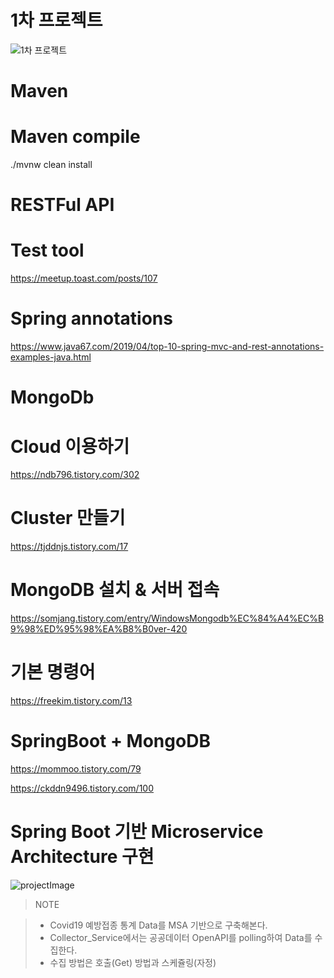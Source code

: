 1차 프로젝트 
=====
![1차 프로젝트](https://user-images.githubusercontent.com/73865700/121571245-b86f4000-ca5d-11eb-9030-665f88a5e27c.jpg)



Maven
=====
# Maven compile

./mvnw clean install



RESTFul API
============
# Test tool
https://meetup.toast.com/posts/107

# Spring annotations 
https://www.java67.com/2019/04/top-10-spring-mvc-and-rest-annotations-examples-java.html



MongoDb
=======
# Cloud 이용하기
https://ndb796.tistory.com/302

# Cluster 만들기
https://tjddnjs.tistory.com/17

# MongoDB 설치 & 서버 접속
https://somjang.tistory.com/entry/WindowsMongodb%EC%84%A4%EC%B9%98%ED%95%98%EA%B8%B0ver-420

# 기본 명령어
https://freekim.tistory.com/13

# SpringBoot + MongoDB
https://mommoo.tistory.com/79

https://ckddn9496.tistory.com/100

# Spring Boot 기반 Microservice Architecture 구현
![projectImage](https://user-images.githubusercontent.com/73865700/125881025-9d7ad584-59ab-4c8e-a920-519bc8bed14e.png)
> NOTE

> + Covid19 예방접종 통계 Data를 MSA 기반으로 구축해본다.
> + Collector_Service에서는 공공데이터 OpenAPI를 polling하여 Data를 수집한다.
> + 수집 방법은 호출(Get) 방법과 스케쥴링(자정)
